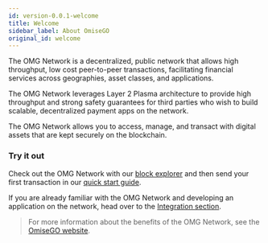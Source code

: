 ```yaml
---
id: version-0.0.1-welcome
title: Welcome
sidebar_label: About OmiseGO
original_id: welcome
---
```


The OMG Network is a decentralized, public network that allows high throughput, low cost peer-to-peer transactions, facilitating financial services across geographies, asset classes, and applications.

The OMG Network leverages Layer 2 Plasma architecture to provide high throughput and strong safety guarantees for third parties who wish to build scalable, decentralized payment apps on the network. 

The OMG Network allows you to access, manage, and transact with digital assets that are kept securely on the blockchain. 

### Try it out

Check out the OMG Network with our [block explorer](https://prod-7c3f796-blockexplorer-ropsten-01.omg.network/) and then send your first transaction in our [quick start guide](quick-start).

If you are already familiar with the OMG Network and developing an application on the network, head over to the [Integration section](integration-introduction).

> For more information about the benefits of the OMG Network, see the [OmiseGO website](https://omisego.co/network).
